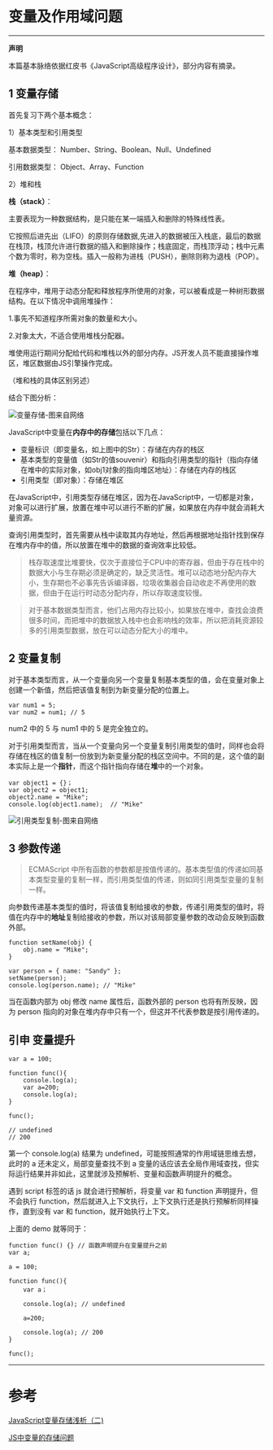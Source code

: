 # 变量及作用域问题
---

**声明** 

本篇基本脉络依据红皮书《JavaScript高级程序设计》，部分内容有摘录。


## 1 变量存储

首先复习下两个基本概念：

1）基本类型和引用类型

基本数据类型： Number、String、Boolean、Null、Undefined

引用数据类型： Object、Array、Function

2）堆和栈

**栈（stack）**：

主要表现为一种数据结构，是只能在某一端插入和删除的特殊线性表。

它按照后进先出（LIFO）的原则存储数据,先进入的数据被压入栈底，最后的数据在栈顶，栈顶允许进行数据的插入和删除操作；栈底固定，而栈顶浮动；栈中元素个数为零时，称为空栈。插入一般称为进栈（PUSH），删除则称为退栈（POP）。

**堆（heap）**：

在程序中，堆用于动态分配和释放程序所使用的对象，可以被看成是一种树形数据结构。在以下情况中调用堆操作：

1.事先不知道程序所需对象的数量和大小。

2.对象太大，不适合使用堆栈分配器。

堆使用运行期间分配给代码和堆栈以外的部分内存。JS开发人员不能直接操作堆区，堆区数据由JS引擎操作完成。

（堆和栈的具体区别另述）

结合下图分析：

![变量存储-图来自网络](https://images2015.cnblogs.com/blog/606186/201511/606186-20151116175218593-917241572.png)

JavaScript中变量在**内存中的存储**包括以下几点：

- 变量标识（即变量名，如上图中的Str）：存储在内存的栈区
- 基本类型的变量值（如Str的值souvenir）和指向引用类型的指针（指向存储在堆中的实际对象，如obj1对象的指向堆区地址）：存储在内存的栈区
- 引用类型（即对象）：存储在堆区

在JavaScript中，引用类型存储在堆区，因为在JavaScript中，一切都是对象，对象可以进行扩展，放置在堆中可以进行不断的扩展，如果放在内存中就会消耗大量资源。

查询引用类型时，首先需要从栈中读取其内存地址，然后再根据地址指针找到保存在堆内存中的值，所以放置在堆中的数据的查询效率比较低。

> 栈存取速度比堆要快，仅次于直接位于CPU中的寄存器，但由于存在栈中的数据大小与生存期必须是确定的，缺乏灵活性。堆可以动态地分配内存大小，生存期也不必事先告诉编译器，垃圾收集器会自动收走不再使用的数据，但由于在运行时动态分配内存，所以存取速度较慢。

> 对于基本数据类型而言，他们占用内存比较小，如果放在堆中，查找会浪费很多时间，而把堆中的数据放入栈中也会影响栈的效率，所以把消耗资源较多的引用类型数据，放在可以动态分配大小的堆中。

## 2 变量复制

对于基本类型而言，从一个变量向另一个变量复制基本类型的值，会在变量对象上创建一个新值，然后把该值复制到为新变量分配的位置上。

	var num1 = 5;
	var num2 = num1; // 5

num2 中的 5 与 num1 中的 5 是完全独立的。

对于引用类型而言，当从一个变量向另一个变量复制引用类型的值时，同样也会将存储在栈区的值复制一份放到为新变量分配的栈区空间中。不同的是，这个值的副本实际上是一个**指针**，而这个指针指向存储在**堆**中的一个对象。

	var object1 = {}；
	var object2 = object1;
	object2.name = "Mike";
	console.log(object1.name);  // "Mike"

![引用类型复制-图来自网络](https://img-blog.csdn.net/20160424000716861?watermark/2/text/aHR0cDovL2Jsb2cuY3Nkbi5uZXQv/font/5a6L5L2T/fontsize/400/fill/I0JBQkFCMA==/dissolve/70/gravity/Center)

## 3 参数传递

> ECMAScript 中所有函数的参数都是按值传递的。基本类型值的传递如同基本类型变量的复制一样，而引用类型值的传递，则如同引用类型变量的复制一样。

向参数传递基本类型的值时，将该值复制给接收的参数，传递引用类型的值时，将值在内存中的**地址**复制给接收的参数，所以对该局部变量参数的改动会反映到函数外部。

	function setName(obj) {
		obj.name = "Mike";
	}
	
	var person = { name: "Sandy" };
	setName(person);
	console.log(person.name); // "Mike"

当在函数内部为 obj 修改 name 属性后，函数外部的 person 也将有所反映，因为 person 指向的对象在堆内存中只有一个，但这并不代表参数是按引用传递的。

## 引申 变量提升

	var a = 100;
	 
	function func(){
	    console.log(a);
	    var a=200;
	    console.log(a);
	}
	 
	func();

	// undefined
	// 200

第一个 console.log(a) 结果为 undefined，可能按照通常的作用域链思维去想，此时的 a 还未定义，局部变量查找不到 a 变量的话应该去全局作用域查找，但实际运行结果并非如此，这里就涉及预解析、变量和函数声明提升的概念。

遇到 script 标签的话 js 就会进行预解析，将变量 var 和 function 声明提升，但不会执行 function，然后就进入上下文执行，上下文执行还是执行预解析同样操作，直到没有 var 和 function，就开始执行上下文。

上面的 demo 就等同于：

	function func() {} // 函数声明提升在变量提升之前
	var a;

	a = 100;

	function func(){
		var a；

	    console.log(a); // undefined

	    a=200;

	    console.log(a); // 200
	}
	 
	func();

---
# 参考

[JavaScript变量存储浅析（二)](https://www.cnblogs.com/souvenir/p/4969565.html)

[JS中变量的存储问题](https://blog.csdn.net/hhthwx/article/details/78146169)